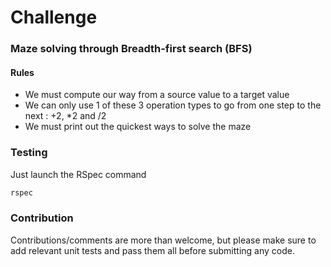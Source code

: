 # Challenge

### Maze solving through Breadth-first search (BFS)

#### **Rules**

- We must compute our way from a source value to a target value
- We can only use 1 of these 3 operation types to go from one step to the next : +2, *2 and /2
- We must print out the quickest ways to solve the maze

### Testing
Just launch the RSpec command
```ruby
rspec
```

### Contribution

Contributions/comments are more than welcome, but please make sure to add relevant unit tests and pass them all before submitting any code.